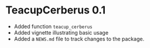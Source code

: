 # TeacupCerberus 0.1

* Added function `teacup_cerberus`
* Added vignette illustrating basic usage
* Added a `NEWS.md` file to track changes to the package.

